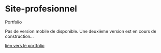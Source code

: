# Site-profesionnel
Portfolio 

Pas de version mobile de disponible. Une deuxième version est en cours de construction...


[lien vers le portfolio]( https://cassandrach.github.io/portfolio-v1/)
